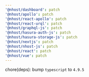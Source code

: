 ```yaml
---
'@nhost/dashboard': patch
'@nhost/apollo': patch
'@nhost/react-apollo': patch
'@nhost/react-urql': patch
'@nhost/graphql-js': patch
'@nhost/hasura-auth-js': patch
'@nhost/hasura-storage-js': patch
'@nhost/nextjs': patch
'@nhost/nhost-js': patch
'@nhost/react': patch
'@nhost/vue': patch
---
```


chore(deps): bump `typescript` to `4.9.5`
